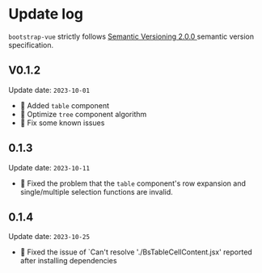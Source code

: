 # Update log
`bootstrap-vue` strictly follows [Semantic Versioning 2.0.0 ](https://semver.org/lang/zh-CN/) semantic version specification.

## V0.1.2
Update date: `2023-10-01`
+ 🌟 Added `table` component
+ 🌟 Optimize `tree` component algorithm
+ 🐞 Fix some known issues

## 0.1.3
Update date: `2023-10-11`
+ 🐞 Fixed the problem that the `table` component's row expansion and single/multiple selection functions are invalid.

## 0.1.4
Update date: `2023-10-25`
+ 🐞 Fixed the issue of `Can't resolve './BsTableCellContent.jsx' reported after installing dependencies
